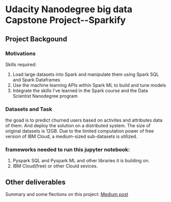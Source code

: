 # Udacity Nanodegree big data Capstone Project--Sparkify


## Project Backgound
### Motivations
Skills required:  
1. Load large datasets into Spark and manipulate them using Spark SQL and Spark Dataframes
2. Use the machine learning APIs within Spark ML to build and tune models
3. Integrate the skills I've learned in the Spark course and the Data Scientist Nanodegree program

### Datasets and Task
the goad is to predict churned users based on activites and attributes data of them. And deploy the solution on a distributed system.
The size of original datasets is 12GB. Due to the limited computation power of free version of IBM Cloud, a medium-sized sub-datasets is utilized.  

### frameworks needed to run this jupyter notebook:
1. Pyspark SQL and Pyspark ML and other libraries it is building on.
2. IBM Cloud(free) or other Clould sevices.

## Other deliverables
Summary and some flections on this project: [Medium post](https://medium.com/@jlm3448179892009/get-my-hands-dirty-with-big-data-for-the-first-time-50788c975cef)